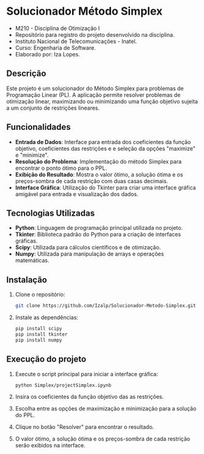 # Solucionador Método Simplex
- M210 - Disciplina de Otimização I
- Repositório para registro do projeto desenvolvido na disciplina.
- Instituto Nacional de Telecomunicações - Inatel.
- Curso: Engenharia de Software.
- Elaborado por: Iza Lopes.
 
## Descrição
 
Este projeto é um solucionador do Método Simplex para problemas de Programação Linear (PL). A aplicação permite resolver problemas de otimização linear, maximizando ou minimizando uma função objetivo sujeita a um conjunto de restrições lineares.
 
## Funcionalidades
 
- **Entrada de Dados**: Interface para entrada dos coeficientes da função objetivo, coeficientes das restrições e  e seleção da opções "maximize" e "minimize".
- **Resolução do Problema**: Implementação do método Simplex para encontrar o ponto ótimo para o PPL.
- **Exibição do Resultado**: Mostra o valor ótimo, a solução ótima e os preços-sombra de cada restrição com duas casas decimais.
- **Interface Gráfica**: Utilização do Tkinter para criar uma interface gráfica amigável para entrada e visualização dos dados.
 
## Tecnologias Utilizadas
 
- **Python**: Linguagem de programação principal utilizada no projeto.
- **Tkinter**: Biblioteca padrão do Python para a criação de interfaces gráficas.
- **Scipy**: Utilizada para cálculos científicos e de otimização.
- **Numpy**: Utilizada para manipulação de arrays e operações matemáticas.
 
## Instalação
 
1. Clone o repositório:
    ```bash
    git clone https://github.com/Izalp/Solucionador-Metodo-Simplex.git
    ```
 
2. Instale as dependências:
    ```bash
    pip install scipy
    pip install tkinter
    pip install numpy
    ```
 
## Execução do projeto
 
1. Execute o script principal para iniciar a interface gráfica:
    ```bash
    python Simplex/projectSimplex.ipynb
    ```
 
2. Insira os coeficientes da função objetivo das as restrições.
 
3. Escolha entre as opções de maximização e minimização para a solução do PPL.
 
3. Clique no botão "Resolver" para encontrar o resultado.
 
4. O valor ótimo, a solução ótima e os preços-sombra de cada restrição serão exibidos na interface.
